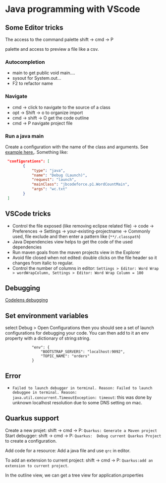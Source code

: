 # Java programming with VScode

## Some Editor tricks

The access to the command palette shift -> cmd -> P

palette and access to preview a file like a csv.

### Autocompletion

* main to get public void main.... 
* sysout for System.out...
* F2 to refactor name

### Navigate

* cmd -> click to navigate to the source of a class
* opt -> Shift -> o to organize import
* cmd -> shift -> O get the code outline
* cmd ->  P navigate project file

### Run a java main

Create a configuration with the name of the class and arguments. See [example here.](https://code.visualstudio.com/docs/java/java-debugging). Something like:

```json
 "configurations": [
        {
            "type": "java",
            "name": "Debug (Launch)",
            "request": "launch",
            "mainClass": "jbcodeforce.p1.WordCountMain",
            "args": "wc.txt"
        }
 ]
```

## VSCode tricks

* Control the file exposed (like removing eclipse related file) -> code -> Preferences -> Settings -> your-existing-projectname -> Commonly used, file exclude and then enter a pattern like (`**/.classpath`)
* Java Dependencies view helps to get the code of the used dependencies
* Run maven goals from the maven projects view in the Explorer
* Avoid file closed when not edited: double clicks on the file header so it changes from italic to regular.
* Control the number of columns in editor: `Settings > Editor: Word Wrap > wordWrapColumn, Settings > Editor: Word Wrap Column = 100`

## Debugging

[Codelens debugging](https://code.visualstudio.com/docs/java/java-debugging)

## Set environment variables

select Debug > Open Configurations then you should see a set of launch configurations for debugging your code. You can then add to it an env property with a dictionary of string:string.

```
            "env": {
                "BOOTSTRAP_SERVERS": "localhost:9092",
                "TOPIC_NAME": "orders"
            }
```

## Error

* `Failed to launch debugger in terminal. Reason: Failed to launch debuggee in terminal. Reason: java.util.concurrent.TimeoutException: timeout`: this was done by unknown localhost resolution due to some DNS setting on mac.

## Quarkus support

Create a new projet: shift -> cmd -> P:  `Quarkus: Generate a Maven project `
Start debugger:  shift -> cmd -> P: `Quarkus:  Debug current Quarkus Project` to create a configuration.

Add code for a resource: Add a java file and use `qrc` in editor.

To add an extension to current project: shift -> cmd -> P: `Quarkus:add an extension to current project`.

In the outline view, we can get a tree view for application.properties
